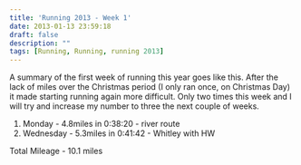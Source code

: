 ```yaml
---
title: 'Running 2013 - Week 1'
date: 2013-01-13 23:59:18
draft: false
description: ""
tags: [Running, Running, running 2013]
---
```


A summary of the first week of running this year goes like this. After the lack of miles over the Christmas period (I only ran once, on Christmas Day) it made starting running again more difficult. Only two times this week and I will try and increase my number to three the next couple of weeks.

1.  Monday - 4.8miles in 0:38:20 - river route
2.  Wednesday - 5.3miles in 0:41:42 - Whitley with HW

Total Mileage - 10.1 miles